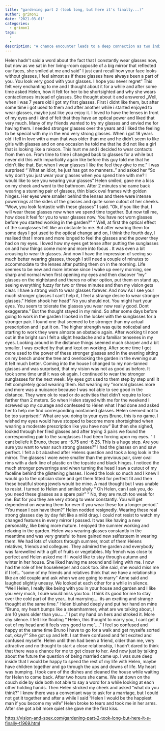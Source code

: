 ```yaml
---
title: "gardening part 2 (took long, but here it's finally...)"
author: grimon1
date: '2021-03-01'
categories:
  - grimon1
tags:
  - 
  - 
description: "A chance encounter leads to a deep connection as two individuals reveal their love for eyewear."
---
```

Helen hadn't said a word about the fact that I constantly wear glasses now, but now as we sat in her living-room opposite of a big mirror that reflected our faces, she smiled at me and said” I just cant recall how your face looks without glasses, I feel almost as if these glasses have always been a part of you. You look very good with your glasses. I hope you never regret” This felt very enchanting to me and I thought about it for a while and after some time asked Helen, how it felt for her to be shortsighted and why she wears contactlenses instead of glasses. She thought about it and answered „Well, when i was 7 years old i got my first glasses. First i didnt like them, but after some time i got used to them and after another while i started enjoyed to wear glasses, maybe just like you enjoy it. I loved to have the lenses in front of my eyes and i kind of felt that they have an optical power and liked that very much. Many of my friends wanted to try my glasses and envied me for having them. I needed stronger glasses over the years and i liked the feeling to be special with my in the end very strong glasses. When i got 18 years old i fell in love with a man that was older than me and he didn‘t seem to like girls with glasses and on one occasion he told me that he did not like a girl that is looking like a rakoon. This hurt me and i decided to wear contacts from then on. From time to time i changed back to glasses for a while but never did this with impartiality again like before this guy told me that he didn’t like that. But when I wear glasses I like the feel they give to me.” 
I was surprised “ What an idiot, he just has got no manners..” and asked her “So why don’t you just wear your glasses when you spend time with me? I would like to see you wearing your glasses” Helen smiled, gave me a kiss on my cheek and went to the bathroom. After 2 minutes she came back wearing a stunning pair of glasses, thin black oval frames with golden hinges. Her eyes were smaller behind the lenses and there were intense powerrings at the sides of the glasses and quite some cutout of her cheeks. “Wow, you look fantastic with these glasses” I said. “Ok, if you like that, I will wear these glasses now when we spend time together. But now tell me, how does it feel for you to wear glasses now. You have not worn glasses before you started working in the garden?” 
“ Well, at first the optical effect of the sunglasses felt like an obstacle to me. But after wearing them for some days I got used to the optical change and on, I think the fourth day, I realised that I more and more longed to feel the glasses and the power they had on my eyes. I loved how my eyes get tense after putting the sunglasses on and how things come more and more into focus . It was even a bit arousing to wear th glasses. And now I have the impression of seeing so much better wearing glasses, though I still need a couple of minutes to accommodate to the lenses after putting them on in the morning. Life seemes to be new and more intense since I wake up every morning, see sharp and normal when first opening my eyes and then discover “my” glasses on the nightstand and theres no other option, put them on stand up, seeing everything fuzzy for two or three minutes and then my vision gets clear. I have a strong wish to wear glasses forever. And now As I see your much stronger glasses I can’t help it, I feel a strange desire to wear stronger glasses.”
Helen shook her head” No you should not. You might hurt your eyes. You seem to tolerate the glasses you wear now really good. Dont exaggerate.”
But the thought stayed in my mind. So after some days before going to work in the garden I looked in the locker with the sunglasses for a stronger pair. I found one that seemed to be stronger than my actual prescription and I put it on. The higher strength was quite noticebal and starting to work they were almoste an obstacle again. After working til noon out in the bright sun I felt a slight headache and a familiar tensenes in my eyes. Looking around in the distance things seemed much sharper and a bit smaller. I was excited by that and kept on working. After some time I got more used to the power of these stronger glasses and in the evening sitting on my bench under the tree and overlooking the garden in the evening sun it felt much better. 
Coming into the house I changed to my non-tanned glasses and was surprised, that my vision was not as good as before. It took some time until it was ok again.
I continued to wear the stronger sunglasses for the next week. My eyes got used to them step by step until it felt completely good wearing them. But wearing my “normal glasses more and more was a nuicance because I was not able to see good in the distance. They were ok to read or do activities that didn’t require to look farther than 2 meters.
So when Helen stayed with me for the weekend I screwed up my courage and confessed to Helen what I had done and asked her to help me find corresponding nontanned glasses. Helen seemed not to be too surprised:“ What are you doing to your eyes Bruno, this is no game. I wished my eyes would have stopped to become more shortsighted when wearing a moderate prescription like you have now” But then she sighed, looked through her filed glasses and after trying 3 pairs we found the corresponding pair to the sunglasses I had been forcing upon my eyes. “ I cant beliefe it Bruno, these are -5.75 and -6.25. This is a huge step. Are you sure you want to wear such strong glasses?” I had the glasses on and saw perfect. I felt a bit abashed after Helens question and took a long look in the mirror. The glasses I wore were smaller than the previous pair, siver oval rims with a dark line of plastic on the topside and black hinges. I noticed the much stronger powerrings and when turning the head I saw a cutout of my faceline behind the glistening glasses. I loved the look so much and I knew I would go to the optician store and get them fitted for perfect fit and then these beatiful strong jewels would be mine. A mad thought but I was unable to resist. I turned to Helen and smiled shyly “ Oh Helen, can I ask you, do you need these glasses as a spare pair” “ No, they are much too weak for me. But for you they are very strong to wear constantly. You will get dependend on wearing them for ever if you wear these for a longer period.” “You mean I can have them?” Helen nodded resignedly.
Wearing these real strong glasses day by day felt like a mild drug. I could not resist to watch my changed features in every mirror I passed. It was like having a new personality, like being more mature.
I enjoyed the summer working and relaxing in the garden. Helen was wearing glasses constantly in the meantime and was very grateful to have gained new selfesteem in wearing them. We had lots of visitors through summer, most of them Helens relatives, friends and collegues. They admired the garden and everybody was farewelled with a gift of fruits or vegetables. My french was close to perfect and Helen asked me if I would like to stay through autumn and winter in her house. She liked having me around and living with me. I now had the role of her housekeeper and cook too. She said, she would miss me if I left.. “some of my friends and relatives think that we have a relationship like an old couple and ask when we are going to marry” Anne said and laughed slightly uneasy. We looked at each other for a while in silence. “Well Helen, I really like being with you in your house and garden and I like you very much, I sure would miss you too. I think its good for me to stay over the cold part of the year...but marrying…. its an exciting and strange thought at the same time.” Helen blushed deeply and put her hand on mine “Bruno, my heart bumps like a steamhammer, what are we talking about, I am 10 years older than you…..” I put my hand on hers and stroked it. More shy silence. I felt like floating “ Helen, this thought to marry you, I cant get it out of my head and it feels very good to me”….” I feel so confused and happy at the same time Bruno I have to go for a walk and get myselfe sorted out, okay?” She got up and left. I sat there confused and felt excited and confused myselfe. Helen until then had been a friend, older than me, very attractive and no thought to start a close relationship, I hadn’t dared to think that there was a chance for me to get closer to her. And now just by talking about the future the question of being married came up. I was sure deep inside that I would be happy to spend the rest of my life with Helen, maybe have children together and go through the ups and downs of life. My heart was bumping. I took care of the dishes and cleaned the house while waiting for Helen to come back. After two hours she came. We sat down on the couch side by side both not able to say a word for a while looking at each other holding hands. Then Helen stroked my cheek and asked “what do you think?” I knew there was a conveniant way to ask for a marriage, but I could not get it together and after a while I said “Helen I would be the happiest man if you become my wife” Helen broke to tears and took me in her arms. After she got a bit more quiet she gave me the first kiss.

https://vision-and-spex.com/gardening-part-2-took-long-but-here-it-s-finally-t1969.html